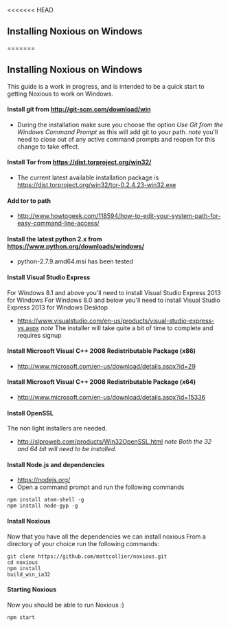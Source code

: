 <<<<<<< HEAD
## Installing Noxious on Windows
=======
## Installing Noxious on Windows ##
This guide is a work in progress, and is intended to be a quick start to getting Noxious to work on Windows.

#### Install git from http://git-scm.com/download/win
- During the installation make sure you choose the option *Use Git from the Windows Command Prompt* as this will add git to your path. *note* you'll need to close out of any active command prompts and reopen for this change to take effect.

#### Install Tor from https://dist.torproject.org/win32/
- The current latest available installation package is https://dist.torproject.org/win32/tor-0.2.4.23-win32.exe

#### Add tor to path
- http://www.howtogeek.com/118594/how-to-edit-your-system-path-for-easy-command-line-access/

#### Install the latest python 2.x from https://www.python.org/downloads/windows/
-  python-2.7.9.amd64.msi has been tested

#### Install Visual Studio Express
For Windows 8.1 and above you'll need to install Visual Studio Express 2013 for Windows
For Windows 8.0 and below you'll need to install Visual Studio Express 2013 for Windows Desktop
- https://www.visualstudio.com/en-us/products/visual-studio-express-vs.aspx
*note* The installer will take quite a bit of time to complete and requires signup

#### Install Microsoft Visual C++ 2008 Redistributable Package (x86)
- http://www.microsoft.com/en-us/download/details.aspx?id=29

#### Install Microsoft Visual C++ 2008 Redistributable Package (x64)
- http://www.microsoft.com/en-us/download/details.aspx?id=15336

#### Install OpenSSL
The non light installers are needed.
- http://slproweb.com/products/Win32OpenSSL.html
*note Both the 32 and 64 bit will need to be installed.*


#### Install Node.js and dependencies
- https://nodejs.org/
- Open a command prompt and run the following commands
````
npm install atom-shell -g
npm install node-gyp -g
````
#### Install Noxious
Now that you have all the dependencies we can install noxious
From a directory of your choice run the following commands:

````
git clone https://github.com/mattcollier/noxious.git
cd noxious
npm install
build_win_ia32
````
#### Starting Noxious
Now you should be able to run Noxious :)
````
npm start
````
